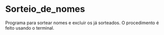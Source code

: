 # Sorteio_de_nomes
Programa para sortear nomes e excluir os já sorteados. O procedimento é feito usando o terminal.
